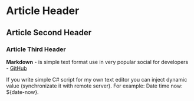 ﻿# Article Header
## Article Second Header
### Article Third Header

**Markdown** - is simple text format use in very popular social for developers - [GitHub](https://github.com)

If you write simple C# script for my own text editor you can inject dynamic value (synchronizate it with remote server).
For example: Date time now: ${date-now}.